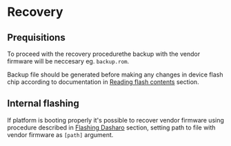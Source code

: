 # Recovery

## Prequisitions

To proceed with the recovery procedurethe backup with the  vendor firmware will
be neccesary eg. `backup.rom`.

Backup file should be generated before making any changes in device flash
chip according to documentation in
[Reading flash contents](initial-deployment.md#reading-flash-contents)
section.

## Internal flashing

If platform is booting properly it's possible to recover vendor firmware using
procedure described in
[Flashing Dasharo](initial-deployment.md#flashing-dasharo) section, setting path
to file with vendor firmware as `[path]` argument.
